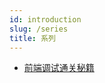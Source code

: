 ```yaml
---
id: introduction
slug: /series
title: 系列
---
```




- [前端调试通关秘籍](https://juejin.cn/book/7070324244772716556)
